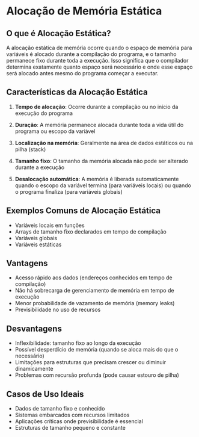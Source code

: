 # Alocação de Memória Estática

## O que é Alocação Estática?

A alocação estática de memória ocorre quando o espaço de memória para variáveis é alocado durante a compilação do programa, e o tamanho permanece fixo durante toda a execução. Isso significa que o compilador determina exatamente quanto espaço será necessário e onde esse espaço será alocado antes mesmo do programa começar a executar.

## Características da Alocação Estática

1. **Tempo de alocação**: Ocorre durante a compilação ou no início da execução do programa

2. **Duração**: A memória permanece alocada durante toda a vida útil do programa ou escopo da variável

3. **Localização na memória**: Geralmente na área de dados estáticos ou na pilha (stack)

4. **Tamanho fixo**: O tamanho da memória alocada não pode ser alterado durante a execução

5. **Desalocação automática**: A memória é liberada automaticamente quando o escopo da variável termina (para variáveis locais) ou quando o programa finaliza (para variáveis globais)

## Exemplos Comuns de Alocação Estática

- Variáveis locais em funções
- Arrays de tamanho fixo declarados em tempo de compilação
- Variáveis globais
- Variáveis estáticas

## Vantagens

- Acesso rápido aos dados (endereços conhecidos em tempo de compilação)
- Não há sobrecarga de gerenciamento de memória em tempo de execução
- Menor probabilidade de vazamento de memória (memory leaks)
- Previsibilidade no uso de recursos

## Desvantagens

- Inflexibilidade: tamanho fixo ao longo da execução
- Possível desperdício de memória (quando se aloca mais do que o necessário)
- Limitações para estruturas que precisam crescer ou diminuir dinamicamente
- Problemas com recursão profunda (pode causar estouro de pilha)

## Casos de Uso Ideais

- Dados de tamanho fixo e conhecido
- Sistemas embarcados com recursos limitados
- Aplicações críticas onde previsibilidade é essencial
- Estruturas de tamanho pequeno e constante